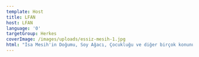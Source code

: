 ```yaml
---
template: Host
title: LFAN
host: LFAN
language: '0'
targetGroup: Herkes
coverImage: /images/uploads/essiz-mesih-1.jpg
html: "İsa Mesih'in Doğumu, Soy Ağacı, Çocukluğu ve diğer birçok konunun ele alındığı  \"Eşsiz Mesih\" programını Kanal Hayat Ekranlarında ve youtube sayfamızdan takip edebilirsiniz.Esen kalın.\r\n\n1-İsa Mesih Kimdir?\r\n\n2-İsa Mesih'in Soyağacı\r\n\n3-İsa Mesih'in Çocukluğu\r\n\n4-İsa Mesih'in Vaftizi"
---
```


